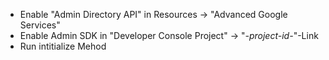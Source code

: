 

* Enable "Admin Directory API" in Resources -> "Advanced Google Services"
* Enable Admin SDK in "Developer Console Project" -> "*-project-id-*"-Link
* Run intitialize Mehod
